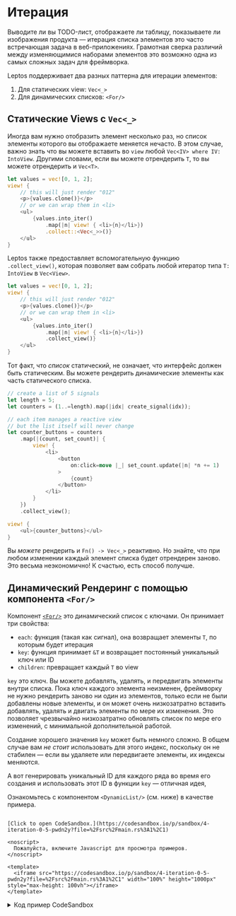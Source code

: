 # Итерация

Выводите ли вы TODO-лист, отображаете ли таблицу, показываете ли изображения продукта — итерация списка элементов это 
часто встречающая задача в веб-приложениях. Грамотная сверка различий между изменяющимися наборами элементов это возможно одна из самых
сложных задач для фреймворка.

Leptos поддерживает два разных паттерна для итерации элементов:

1. Для статических view: `Vec<_>`
2. Для динамических списков: `<For/>`

## Статические Views с `Vec<_>`

Иногда вам нужно отобразить элемент несколько раз, но список элементы которого вы отображаете меняется нечасто. В этом случае,
важно знать что вы можете вставить во `view` любой `Vec<IV> where IV: IntoView`. Другими словами, если вы можете отрендерить `T`,
 то вы можете отрендерить и `Vec<T>`.

```rust
let values = vec![0, 1, 2];
view! {
    // this will just render "012"
    <p>{values.clone()}</p>
    // or we can wrap them in <li>
    <ul>
        {values.into_iter()
            .map(|n| view! { <li>{n}</li>})
            .collect::<Vec<_>>()}
    </ul>
}
```

Leptos также предоставляет вспомогательную функцию `.collect_view()`, которая позволяет вам собрать любой итератор
типа  `T: IntoView` в `Vec<View>`.

```rust
let values = vec![0, 1, 2];
view! {
    // this will just render "012"
    <p>{values.clone()}</p>
    // or we can wrap them in <li>
    <ul>
        {values.into_iter()
            .map(|n| view! { <li>{n}</li>})
            .collect_view()}
    </ul>
}
```

Тот факт, что _список_ статический, не означает, что интерфейс должен быть статическим.
Вы можете рендерить динамические элементы как часть статического списка.

```rust
// create a list of 5 signals
let length = 5;
let counters = (1..=length).map(|idx| create_signal(idx));

// each item manages a reactive view
// but the list itself will never change
let counter_buttons = counters
    .map(|(count, set_count)| {
        view! {
            <li>
                <button
                    on:click=move |_| set_count.update(|n| *n += 1)
                >
                    {count}
                </button>
            </li>
        }
    })
    .collect_view();

view! {
    <ul>{counter_buttons}</ul>
}
```

Вы _можете_ рендерить и `Fn() -> Vec<_>` реактивно. Но знайте, что при любом изменении каждый элемент списка будет отрендерен заново.
Это весьма неэкономично! К счастью, есть способ получше.

## Динамический Рендеринг с помощью компонента `<For/>`

Компонент [`<For/>`](https://docs.rs/leptos/latest/leptos/fn.For.html) это 
динамический список с ключами. Он принимает три свойства:

- `each`: функция (такая как сигнал), она возвращает элементы `T`, по которым будет итерация
- `key`: функция принимает `&T` и возвращает постоянный уникальный ключ или ID
- `children`: превращает каждый `T` во view

`key` это ключ. Вы можете добавлять, удалять, и передвигать элементы внутри списка. Пока ключ каждого элемента неизменен, 
фреймворку не нужно рендерить заново ни один из элементов, только если не были добавлены новые элементы,
и он может очень низкозатратно вставить добавлять, удалять и двигать элементы по мере их изменения. Это позволяет чрезвычайно 
низкозатратно обновлять список по мере его изменений, с минимальной дополнительной работой.

Создание хорошего значения `key` может быть немного сложно. В общем случае вам _не стоит_ использовать для этого индекс,
поскольку он не стабилен — если вы удаляете или передвигаете элементы, их индексы меняются.

А вот генерировать уникальный ID для каждого ряда во время его создания и использовать этот ID в функции `key` — отличная идея,   

Ознакомьтесь с компонентом `<DynamicList/>` (см. ниже) в качестве примера.

```admonish sandbox title="Live example" collapsible=true

[Click to open CodeSandbox.](https://codesandbox.io/p/sandbox/4-iteration-0-5-pwdn2y?file=%2Fsrc%2Fmain.rs%3A1%2C1)

<noscript>
  Пожалуйста, включите Javascript для просмотра примеров.
</noscript>

<template>
  <iframe src="https://codesandbox.io/p/sandbox/4-iteration-0-5-pwdn2y?file=%2Fsrc%2Fmain.rs%3A1%2C1" width="100%" height="1000px" style="max-height: 100vh"></iframe>
</template>

```

<details>
<summary>Код пример CodeSandbox</summary>

```rust
use leptos::*;

// Iteration is a very common task in most applications.
// So how do you take a list of data and render it in the DOM?
// This example will show you the two ways:
// 1) for mostly-static lists, using Rust iterators
// 2) for lists that grow, shrink, or move items, using <For/>

#[component]
fn App() -> impl IntoView {
    view! {
        <h1>"Iteration"</h1>
        <h2>"Static List"</h2>
        <p>"Use this pattern if the list itself is static."</p>
        <StaticList length=5/>
        <h2>"Dynamic List"</h2>
        <p>"Use this pattern if the rows in your list will change."</p>
        <DynamicList initial_length=5/>
    }
}

/// A list of counters, without the ability
/// to add or remove any.
#[component]
fn StaticList(
    /// How many counters to include in this list.
    length: usize,
) -> impl IntoView {
    // create counter signals that start at incrementing numbers
    let counters = (1..=length).map(|idx| create_signal(idx));

    // when you have a list that doesn't change, you can
    // manipulate it using ordinary Rust iterators
    // and collect it into a Vec<_> to insert it into the DOM
    let counter_buttons = counters
        .map(|(count, set_count)| {
            view! {
                <li>
                    <button
                        on:click=move |_| set_count.update(|n| *n += 1)
                    >
                        {count}
                    </button>
                </li>
            }
        })
        .collect::<Vec<_>>();

    // Note that if `counter_buttons` were a reactive list
    // and its value changed, this would be very inefficient:
    // it would rerender every row every time the list changed.
    view! {
        <ul>{counter_buttons}</ul>
    }
}

/// A list of counters that allows you to add or
/// remove counters.
#[component]
fn DynamicList(
    /// The number of counters to begin with.
    initial_length: usize,
) -> impl IntoView {
    // This dynamic list will use the <For/> component.
    // <For/> is a keyed list. This means that each row
    // has a defined key. If the key does not change, the row
    // will not be re-rendered. When the list changes, only
    // the minimum number of changes will be made to the DOM.

    // `next_counter_id` will let us generate unique IDs
    // we do this by simply incrementing the ID by one
    // each time we create a counter
    let mut next_counter_id = initial_length;

    // we generate an initial list as in <StaticList/>
    // but this time we include the ID along with the signal
    let initial_counters = (0..initial_length)
        .map(|id| (id, create_signal(id + 1)))
        .collect::<Vec<_>>();

    // now we store that initial list in a signal
    // this way, we'll be able to modify the list over time,
    // adding and removing counters, and it will change reactively
    let (counters, set_counters) = create_signal(initial_counters);

    let add_counter = move |_| {
        // create a signal for the new counter
        let sig = create_signal(next_counter_id + 1);
        // add this counter to the list of counters
        set_counters.update(move |counters| {
            // since `.update()` gives us `&mut T`
            // we can just use normal Vec methods like `push`
            counters.push((next_counter_id, sig))
        });
        // increment the ID so it's always unique
        next_counter_id += 1;
    };

    view! {
        <div>
            <button on:click=add_counter>
                "Add Counter"
            </button>
            <ul>
                // The <For/> component is central here
                // This allows for efficient, key list rendering
                <For
                    // `each` takes any function that returns an iterator
                    // this should usually be a signal or derived signal
                    // if it's not reactive, just render a Vec<_> instead of <For/>
                    each=counters
                    // the key should be unique and stable for each row
                    // using an index is usually a bad idea, unless your list
                    // can only grow, because moving items around inside the list
                    // means their indices will change and they will all rerender
                    key=|counter| counter.0
                    // `children` receives each item from your `each` iterator
                    // and returns a view
                    children=move |(id, (count, set_count))| {
                        view! {
                            <li>
                                <button
                                    on:click=move |_| set_count.update(|n| *n += 1)
                                >
                                    {count}
                                </button>
                                <button
                                    on:click=move |_| {
                                        set_counters.update(|counters| {
                                            counters.retain(|(counter_id, _)| counter_id != &id)
                                        });
                                    }
                                >
                                    "Remove"
                                </button>
                            </li>
                        }
                    }
                />
            </ul>
        </div>
    }
}

fn main() {
    leptos::mount_to_body(App)
}
```

</details>
</preview>
